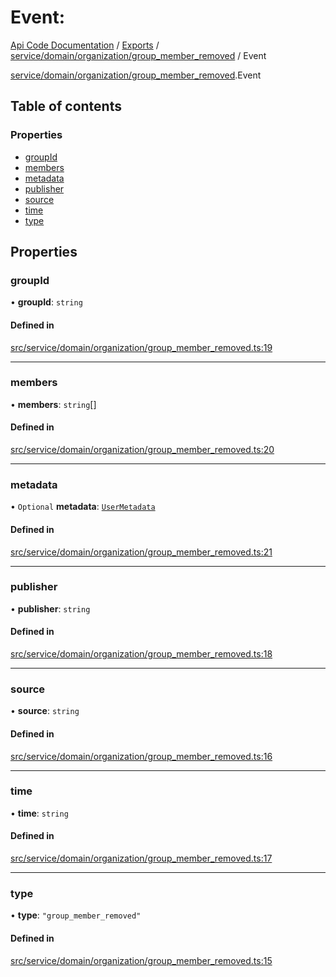 # Event: 
 
[Api Code Documentation](../README.md) / [Exports](../modules.md) / [service/domain/organization/group\_member\_removed](../modules/service_domain_organization_group_member_removed.md) / Event

[service/domain/organization/group\_member\_removed](../modules/service_domain_organization_group_member_removed.md).Event

## Table of contents

### Properties

- [groupId](service_domain_organization_group_member_removed.Event.md#groupid)
- [members](service_domain_organization_group_member_removed.Event.md#members)
- [metadata](service_domain_organization_group_member_removed.Event.md#metadata)
- [publisher](service_domain_organization_group_member_removed.Event.md#publisher)
- [source](service_domain_organization_group_member_removed.Event.md#source)
- [time](service_domain_organization_group_member_removed.Event.md#time)
- [type](service_domain_organization_group_member_removed.Event.md#type)

## Properties

### groupId

• **groupId**: `string`

#### Defined in

[src/service/domain/organization/group_member_removed.ts:19](https://github.com/openkfw/TruBudget/blob/90402cb/api/src/service/domain/organization/group_member_removed.ts#L19)

___

### members

• **members**: `string`[]

#### Defined in

[src/service/domain/organization/group_member_removed.ts:20](https://github.com/openkfw/TruBudget/blob/90402cb/api/src/service/domain/organization/group_member_removed.ts#L20)

___

### metadata

• `Optional` **metadata**: [`UserMetadata`](../modules/service_domain_metadata.md#usermetadata)

#### Defined in

[src/service/domain/organization/group_member_removed.ts:21](https://github.com/openkfw/TruBudget/blob/90402cb/api/src/service/domain/organization/group_member_removed.ts#L21)

___

### publisher

• **publisher**: `string`

#### Defined in

[src/service/domain/organization/group_member_removed.ts:18](https://github.com/openkfw/TruBudget/blob/90402cb/api/src/service/domain/organization/group_member_removed.ts#L18)

___

### source

• **source**: `string`

#### Defined in

[src/service/domain/organization/group_member_removed.ts:16](https://github.com/openkfw/TruBudget/blob/90402cb/api/src/service/domain/organization/group_member_removed.ts#L16)

___

### time

• **time**: `string`

#### Defined in

[src/service/domain/organization/group_member_removed.ts:17](https://github.com/openkfw/TruBudget/blob/90402cb/api/src/service/domain/organization/group_member_removed.ts#L17)

___

### type

• **type**: ``"group_member_removed"``

#### Defined in

[src/service/domain/organization/group_member_removed.ts:15](https://github.com/openkfw/TruBudget/blob/90402cb/api/src/service/domain/organization/group_member_removed.ts#L15)
